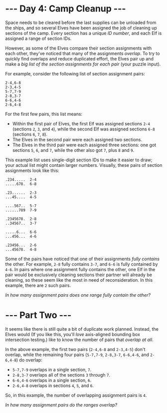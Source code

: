 ﻿# --- Day 4: Camp Cleanup ---

Space needs to be cleared before the last supplies can be unloaded from the ships, and so several Elves have been assigned the job of cleaning up sections of the camp. Every section has a unique *ID number*, and each Elf is assigned a range of section IDs.

However, as some of the Elves compare their section assignments with each other, they've noticed that many of the assignments *overlap*. To try to quickly find overlaps and reduce duplicated effort, the Elves pair up and make a *big list of the section assignments for each pair* (your puzzle input).

For example, consider the following list of section assignment pairs:


```
2-4,6-8
2-3,4-5
5-7,7-9
2-8,3-7
6-6,4-6
2-6,4-8
```


For the first few pairs, this list means:


* Within the first pair of Elves, the first Elf was assigned sections ```2-4``` (sections ```2```, ```3```, and ```4```), while the second Elf was assigned sections ```6-8``` (sections ```6```, ```7```, ```8```).
* The Elves in the second pair were each assigned two sections.
* The Elves in the third pair were each assigned three sections: one got sections ```5```, ```6```, and ```7```, while the other also got ```7```, plus ```8``` and ```9```.


This example list uses single-digit section IDs to make it easier to draw; your actual list might contain larger numbers. Visually, these pairs of section assignments look like this:


```
.234.....  2-4
.....678.  6-8

.23......  2-3
...45....  4-5

....567..  5-7
......789  7-9

.2345678.  2-8
..34567..  3-7

.....6...  6-6
...456...  4-6

.23456...  2-6
...45678.  4-8
```


Some of the pairs have noticed that one of their assignments *fully contains* the other. For example, ```2-8``` fully contains ```3-7```, and ```6-6``` is fully contained by ```4-6```. In pairs where one assignment fully contains the other, one Elf in the pair would be exclusively cleaning sections their partner will already be cleaning, so these seem like the most in need of reconsideration. In this example, there are ```2``` such pairs.

*In how many assignment pairs does one range fully contain the other?*

# --- Part Two ---

It seems like there is still quite a bit of duplicate work planned. Instead, the Elves would (If you like this, you'll *love* axis-aligned bounding box intersection testing.) like to know the number of pairs that *overlap at all*.

In the above example, the first two pairs (```2-4,6-8``` and ```2-3,4-5```) don't overlap, while the remaining four pairs (```5-7,7-9```, ```2-8,3-7```, ```6-6,4-6```, and ```2-6,4-8```) do overlap:


* ```5-7,7-9``` overlaps in a single section, ```7```.
* ```2-8,3-7``` overlaps all of the sections ```3``` through ```7```.
* ```6-6,4-6``` overlaps in a single section, ```6```.
* ```2-6,4-8``` overlaps in sections ```4```, ```5```, and ```6```.


So, in this example, the number of overlapping assignment pairs is ```4```.

*In how many assignment pairs do the ranges overlap?*